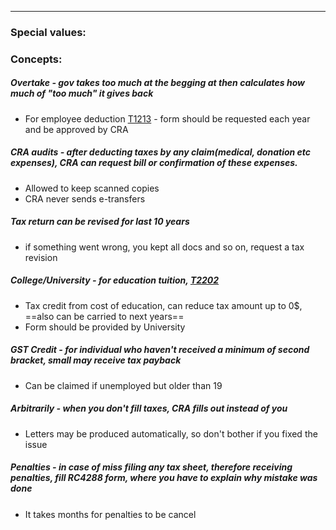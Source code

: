 ***
### Special values:

### Concepts:

##### Overtake - gov takes too much at the begging at then calculates how much of "too much" it gives back 
- For employee deduction [T1213](https://www.canada.ca/en/revenue-agency/services/forms-publications/forms/t1213.html) - form should be requested each year and be approved by CRA 

##### CRA audits - after deducting taxes by any claim(medical, donation etc expenses), CRA can request bill or confirmation of these expenses.  
- Allowed to keep scanned copies 
- CRA never sends e-transfers 

##### Tax return can be revised for last 10 years
- if something went wrong, you kept all docs and so on, request a tax revision 

##### College/University - for education tuition, [T2202](https://www.canada.ca/en/revenue-agency/services/forms-publications/forms/t2202.html)
- Tax credit from cost of education, can reduce tax amount up to 0$, ==also can be carried to next years== 
- Form should be provided by University 

##### GST Credit - for individual who haven't received a minimum of second bracket, small may receive tax payback 
- Can be claimed if unemployed but older than 19

##### Arbitrarily - when you don't fill taxes, CRA fills out instead of you
- Letters may be produced automatically, so don't bother if you fixed the issue

##### Penalties - in case of miss filing any tax sheet, therefore receiving penalties, fill RC4288 form, where you have to explain why mistake was done
- It takes months for penalties to be cancel  